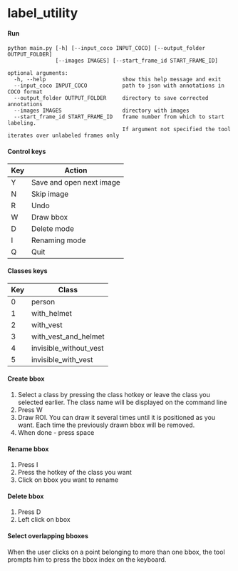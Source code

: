 # label_utility

#### Run
```
python main.py [-h] [--input_coco INPUT_COCO] [--output_folder OUTPUT_FOLDER]
               [--images IMAGES] [--start_frame_id START_FRAME_ID]

optional arguments:
  -h, --help                        show this help message and exit
  --input_coco INPUT_COCO           path to json with annotations in COCO format
  --output_folder OUTPUT_FOLDER     directory to save corrected annotations
  --images IMAGES                   directory with images
  --start_frame_id START_FRAME_ID   frame number from which to start labeling. 
                                    If argument not specified the tool iterates over unlabeled frames only
```

#### Control keys
| Key | Action | 
| --- | --- |
| Y  | Save and open next image | 
| N  | Skip image | 
| R  | Undo | 
| W  | Draw bbox |
| D  | Delete mode |
| I  | Renaming mode | 
| Q  | Quit | 


#### Classes keys
| Key | Class | 
| --- | --- |
| 0  | person | 
| 1  | with_helmet | 
| 2  | with_vest | 
| 3  | with_vest_and_helmet | 
| 4  | invisible_without_vest |
| 5  | invisible_with_vest |


#### Create bbox
1. Select a class by pressing the class hotkey or leave the class you selected earlier. The class name will be displayed on the command line
2. Press W
3. Draw ROI. You can draw it several times until it is positioned as you want. Each time the previously drawn bbox will be removed.
4. When done - press space

#### Rename bbox
1. Press I
2. Press the hotkey of the class you want
3. Click on bbox you want to rename

#### Delete bbox
1. Press D
2. Left click on bbox

#### Select overlapping bboxes
When the user clicks on a point belonging to more than one bbox, the tool prompts him to press the bbox index on the keyboard.

